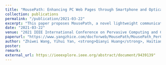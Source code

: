```yaml
---
title: "MousePath: Enhancing PC Web Pages through Smartphone and Optical Mouse"
collection: publications
permalink: "/publication/2021-03-22"
excerpt: "This paper proposes MousePath, a novel lightweight communication system between PC web pages and smartphones. MousePath works by putting the optical mouse on top of the smartphone's screen, then its transmission starts and is instantly finished without association and pairing friction. It encodes data into the movement of smartphone's display content and leverages the optical mouse of the computer to sense the movement for decoding the data. We prototype and evaluate the system with commercial computers and smartphones. A key benefit of MousePath is that it can be seamlessly integrated into web pages. Two representative web applications, i.e., sensor sharing and message sharing, have been developed to demonstrate MousePath's potential in enhancing PC web page functionalities."
date: "2021-03-22"
venue: "2021 IEEE International Conference on Pervasive Computing and Communications (PerCom)"
paperurl: "https://www.yangzhice.com/docforweb/MousePath/MousePath_PerCom_Demo.pdf"
author: "Zhiwei Wang, Yihui Yan, <strong>Qianyi Huang</strong>, Haitian Ren, Yizhou Zhang, Zhice Yang"
poster:
remark:
external_url: https://ieeexplore.ieee.org/abstract/document/9439139"
---
```

